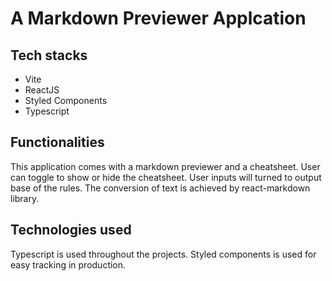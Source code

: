 <h1>A Markdown Previewer Applcation</h1>
<a href="https://jocular-croissant-384e4f.netlify.app/"></a>

<h2>Tech stacks</h2>
<ul>
   <li>Vite</li>
   <li>ReactJS</li>
   <li>Styled Components</li>
   <li>Typescript</li>
</ul>

<h2>Functionalities</h2>
<p>This application comes with a markdown previewer and a cheatsheet. User can toggle to show or hide the cheatsheet. User inputs will turned to output base of the rules. The conversion of text is achieved by react-markdown library.</p>

<h2>Technologies used</h2>
<p>Typescript is used throughout the projects. Styled components is used for easy tracking in production.</p>



